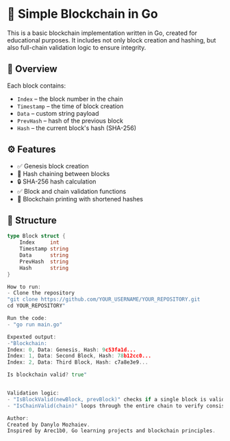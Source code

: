 # 🧱 Simple Blockchain in Go

This is a basic blockchain implementation written in Go, created for educational purposes. It includes not only block creation and hashing, but also full-chain validation logic to ensure integrity.

## 📌 Overview

Each block contains:
- `Index` – the block number in the chain
- `Timestamp` – the time of block creation
- `Data` – custom string payload
- `PrevHash` – hash of the previous block
- `Hash` – the current block's hash (SHA-256)

## ⚙️ Features

- ✅ Genesis block creation
- 🔗 Hash chaining between blocks
- 🔒 SHA-256 hash calculation
- ✅ Block and chain validation functions
- 📜 Blockchain printing with shortened hashes

## 📂 Structure

```go
type Block struct {
    Index     int
    Timestamp string
    Data      string
    PrevHash  string
    Hash      string
}

How to run:
- Clone the repository
"git clone https://github.com/YOUR_USERNAME/YOUR_REPOSITORY.git
cd YOUR_REPOSITORY"

Run the code:
- "go run main.go"

Expexted output:
-"Blockchain:
Index: 0, Data: Genesis, Hash: 9c53fa1d...
Index: 1, Data: Second Block, Hash: 78b12cc0...
Index: 2, Data: Third Block, Hash: c7a8e3e9...

Is blockchain valid? true"


Validation logic:
- "IsBlockValid(newBlock, prevBlock)" checks if a single block is valid in relation to the previous block.
- "IsChainValid(chain)" loops through the entire chain to verify consistency and integrity.

Author:
Created by Danylo Mozhaiev.
Inspired by Arec1b0, Go learning projects and blockchain principles.


